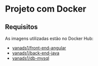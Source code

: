 # Projeto com Docker

## Requisitos

As imagens utilizadas estão no Docker Hub:

- [yanads1/front-end-angular](https://hub.docker.com/r/yanads1/front-end-angular)
- [yanads1/back-end-java](https://hub.docker.com/r/yanads1/back-end-java)
- [yanads1/db-mysql](https://hub.docker.com/r/yanads1/db-mysql)



